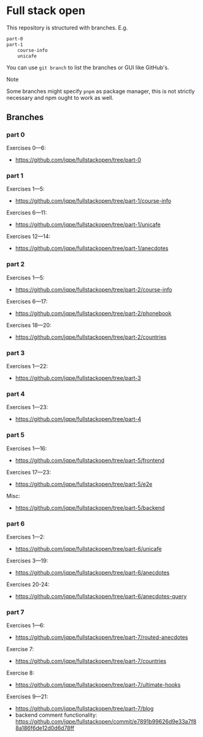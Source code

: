 # Full stack open

This repository is structured with branches. E.g.

```sh
part-0
part-1
    course-info
    unicafe
```

You can use `git branch` to list the branches or GUI like GitHub's.

> [!NOTE]
> Some branches might specify `pnpm` as package manager, this is not strictly necessary and npm ought to work as well.

## Branches

### part 0

Exercises 0—6:

- https://github.com/jqpe/fullstackopen/tree/part-0

### part 1

Exercises 1—5:

- https://github.com/jqpe/fullstackopen/tree/part-1/course-info

Exercises 6—11:

- https://github.com/jqpe/fullstackopen/tree/part-1/unicafe

Exercises 12—14:

- https://github.com/jqpe/fullstackopen/tree/part-1/anecdotes

### part 2
Exercises 1—5:

- https://github.com/jqpe/fullstackopen/tree/part-2/course-info

Exercises 6—17:

- https://github.com/jqpe/fullstackopen/tree/part-2/phonebook

Exercises 18—20:

- https://github.com/jqpe/fullstackopen/tree/part-2/countries

### part 3
Exercises 1—22:

- https://github.com/jqpe/fullstackopen/tree/part-3

### part 4
Exercises 1—23:

- https://github.com/jqpe/fullstackopen/tree/part-4

### part 5

Exercises 1—16:

- https://github.com/jqpe/fullstackopen/tree/part-5/frontend

Exercises 17—23:
- https://github.com/jqpe/fullstackopen/tree/part-5/e2e

Misc: 
- https://github.com/jqpe/fullstackopen/tree/part-5/backend


### part 6
Exercises 1—2:

- https://github.com/jqpe/fullstackopen/tree/part-6/unicafe

Exercises 3—19:

- https://github.com/jqpe/fullstackopen/tree/part-6/anecdotes

Exercises 20-24:

- https://github.com/jqpe/fullstackopen/tree/part-6/anecdotes-query

### part 7
Exercises 1—6:

- https://github.com/jqpe/fullstackopen/tree/part-7/routed-anecdotes

Exercise 7:

- https://github.com/jqpe/fullstackopen/tree/part-7/countries

Exercise 8:

- https://github.com/jqpe/fullstackopen/tree/part-7/ultimate-hooks

Exercises 9—21:

- https://github.com/jqpe/fullstackopen/tree/part-7/blog
- backend comment functionality: https://github.com/jqpe/fullstackopen/commit/e7891b99626d9e33a7f88a186f6de12d0d6d78ff

